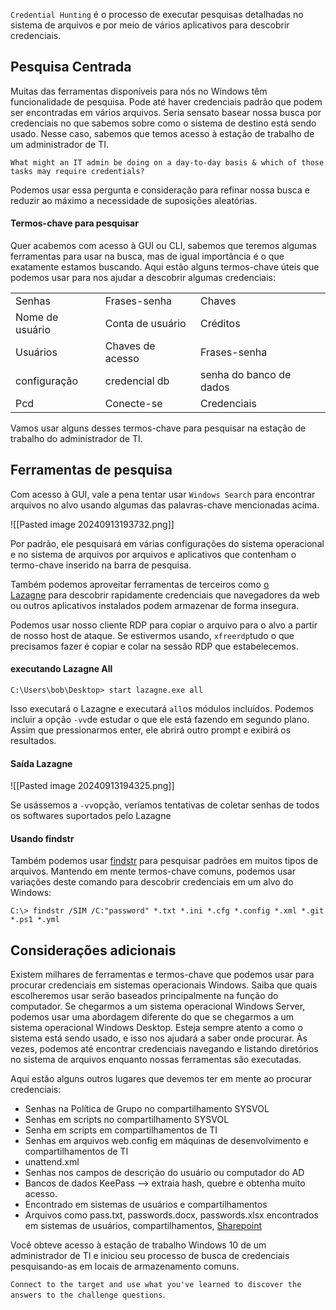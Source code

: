 `Credential Hunting` é o processo de executar pesquisas detalhadas no sistema de arquivos e por meio de vários aplicativos para descobrir credenciais.

## Pesquisa Centrada
Muitas das ferramentas disponíveis para nós no Windows têm funcionalidade de pesquisa. Pode até haver credenciais padrão que podem ser encontradas em vários arquivos. Seria sensato basear nossa busca por credenciais no que sabemos sobre como o sistema de destino está sendo usado. Nesse caso, sabemos que temos acesso à estação de trabalho de um administrador de TI.

`What might an IT admin be doing on a day-to-day basis & which of those tasks may require credentials?`

Podemos usar essa pergunta e consideração para refinar nossa busca e reduzir ao máximo a necessidade de suposições aleatórias.

#### Termos-chave para pesquisar
Quer acabemos com acesso à GUI ou CLI, sabemos que teremos algumas ferramentas para usar na busca, mas de igual importância é o que exatamente estamos buscando. Aqui estão alguns termos-chave úteis que podemos usar para nos ajudar a descobrir algumas credenciais:

|   |   |   |
|---|---|---|
|Senhas|Frases-senha|Chaves|
|Nome de usuário|Conta de usuário|Créditos|
|Usuários|Chaves de acesso|Frases-senha|
|configuração|credencial db|senha do banco de dados|
|Pcd|Conecte-se|Credenciais|

Vamos usar alguns desses termos-chave para pesquisar na estação de trabalho do administrador de TI.

## Ferramentas de pesquisa
Com acesso à GUI, vale a pena tentar usar `Windows Search` para encontrar arquivos no alvo usando algumas das palavras-chave mencionadas acima.

![[Pasted image 20240913193732.png]]

Por padrão, ele pesquisará em várias configurações do sistema operacional e no sistema de arquivos por arquivos e aplicativos que contenham o termo-chave inserido na barra de pesquisa.

Também podemos aproveitar ferramentas de terceiros como [o Lazagne](https://github.com/AlessandroZ/LaZagne) para descobrir rapidamente credenciais que navegadores da web ou outros aplicativos instalados podem armazenar de forma insegura.

Podemos usar nosso cliente RDP para copiar o arquivo para o alvo a partir de nosso host de ataque. Se estivermos usando, `xfreerdp`tudo o que precisamos fazer é copiar e colar na sessão RDP que estabelecemos.

#### executando Lazagne All

```shell-session
C:\Users\bob\Desktop> start lazagne.exe all
```

Isso executará o Lazagne e executará `all`os módulos incluídos. Podemos incluir a opção `-vv`de estudar o que ele está fazendo em segundo plano. Assim que pressionarmos enter, ele abrirá outro prompt e exibirá os resultados.

#### Saída Lazagne
![[Pasted image 20240913194325.png]]

Se usássemos a `-vv`opção, veríamos tentativas de coletar senhas de todos os softwares suportados pelo Lazagne

#### Usando findstr
Também podemos usar [findstr](https://docs.microsoft.com/en-us/windows-server/administration/windows-commands/findstr) para pesquisar padrões em muitos tipos de arquivos. Mantendo em mente termos-chave comuns, podemos usar variações deste comando para descobrir credenciais em um alvo do Windows:
```shell-session
C:\> findstr /SIM /C:"password" *.txt *.ini *.cfg *.config *.xml *.git *.ps1 *.yml
```

## Considerações adicionais
Existem milhares de ferramentas e termos-chave que podemos usar para procurar credenciais em sistemas operacionais Windows. Saiba que quais escolheremos usar serão baseados principalmente na função do computador. Se chegarmos a um sistema operacional Windows Server, podemos usar uma abordagem diferente do que se chegarmos a um sistema operacional Windows Desktop. Esteja sempre atento a como o sistema está sendo usado, e isso nos ajudará a saber onde procurar. Às vezes, podemos até encontrar credenciais navegando e listando diretórios no sistema de arquivos enquanto nossas ferramentas são executadas.

Aqui estão alguns outros lugares que devemos ter em mente ao procurar credenciais:

- Senhas na Política de Grupo no compartilhamento SYSVOL
- Senhas em scripts no compartilhamento SYSVOL
- Senha em scripts em compartilhamentos de TI
- Senhas em arquivos web.config em máquinas de desenvolvimento e compartilhamentos de TI
- unattend.xml
- Senhas nos campos de descrição do usuário ou computador do AD
- Bancos de dados KeePass --> extraia hash, quebre e obtenha muito acesso.
- Encontrado em sistemas de usuários e compartilhamentos
- Arquivos como pass.txt, passwords.docx, passwords.xlsx encontrados em sistemas de usuários, compartilhamentos, [Sharepoint](https://www.microsoft.com/en-us/microsoft-365/sharepoint/collaboration)

Você obteve acesso à estação de trabalho Windows 10 de um administrador de TI e iniciou seu processo de busca de credenciais pesquisando-as em locais de armazenamento comuns.

`Connect to the target and use what you've learned to discover the answers to the challenge questions`.
